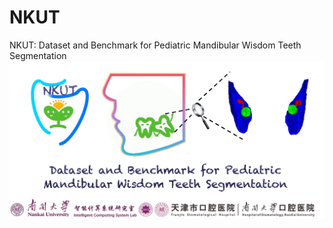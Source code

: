# NKUT
NKUT: Dataset and Benchmark for Pediatric Mandibular Wisdom Teeth Segmentation
![NKUT_logo](./logo.jpg)
